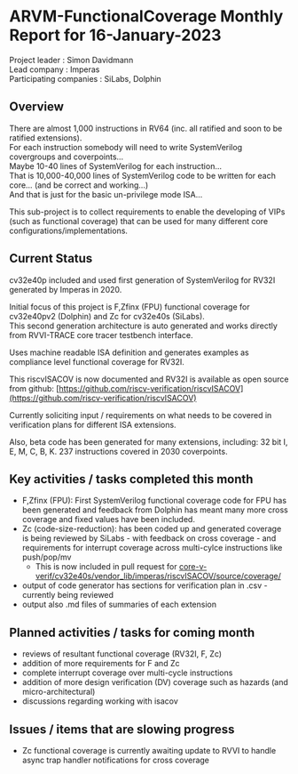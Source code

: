 
[comment]: # "this template is for ARVM projects"

# **ARVM-FunctionalCoverage** Monthly Report for 16-January-2023

Project leader : Simon Davidmann   
Lead company :  Imperas  
Participating companies : SiLabs, Dolphin  

## Overview
There are almost 1,000 instructions in RV64 (inc. all ratified and soon to be ratified extensions).  
For each instruction somebody will need to write SystemVerilog covergroups and coverpoints…   
Maybe 10-40 lines of SystemVerilog for each instruction…   
That is 10,000-40,000 lines of SystemVerilog code to be written for each core… (and be correct and working…)  
And that is just for the basic un-privilege mode ISA…   

This sub-project is to collect requirements to enable the developing of VIPs (such as functional coverage) that can be used for many different core configurations/implementations.  

## Current Status
cv32e40p included and used first generation of SystemVerilog for RV32I generated by Imperas in 2020.  

Initial focus of this project is F,Zfinx (FPU) functional coverage for cv32e40pv2 (Dolphin) and Zc for cv32e40s (SiLabs).   
This second generation architecture is auto generated and works directly from RVVI-TRACE core tracer testbench interface.   

Uses machine readable ISA definition and generates examples as compliance level functional coverage for RV32I.  

This riscvISACOV is now documented and RV32I is available as open source from github: [https://github.com/riscv-verification/riscvISACOV](https://github.com/riscv-verification/riscvISACOV)

Currently soliciting input / requirements on what needs to be covered in verification plans for different ISA extensions.   

Also, beta code has been generated for many extensions, including: 32 bit I, E, M, C, B, K.  237 instructions covered in 2030 coverpoints.  

## Key activities / tasks completed this month
- F,Zfinx (FPU): First SystemVerilog functional coverage code for FPU has been generated and feedback from Dolphin has meant many more cross coverage and fixed values have been included.
- Zc (code-size-reduction): has been coded up and generated coverage is being reviewed by SiLabs - with feedback on cross coverage - and requirements for interrupt coverage across multi-cylce instructions like push/pop/mv  
    - This is now included in pull request for [core-v-verif/cv32e40s/vendor_lib/imperas/riscvISACOV/source/coverage/](https://github.com/openhwgroup/core-v-verif/tree/960880333a53d44b403c4d094d77b37652718880/cv32e40s/vendor_lib/imperas/riscvISACOV/source/coverage)  
- output of code generator has sections for verification plan in .csv - currently being reviewed  
- output also .md files of summaries of each extension

## Planned activities / tasks for coming month
- reviews of resultant functional coverage (RV32I, F, Zc)   
- addition of more requirements for F and Zc
- complete interrupt coverage over multi-cycle instructions  
- addition of more design verification (DV) coverage such as hazards (and micro-architectural)   
- discussions regarding working with isacov

## Issues / items that are slowing progress
- Zc functional coverage is currently awaiting update to RVVI to handle async trap handler notifications for cross coverage


